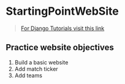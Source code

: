 # StartingPointWebSite
>[For Django Tutorials visit this link](https://www.youtube.com/watch?v=FNQxxpM1yOs)
## Practice website objectives
1. Build a basic website
2. Add match ticker
3. Add teams
